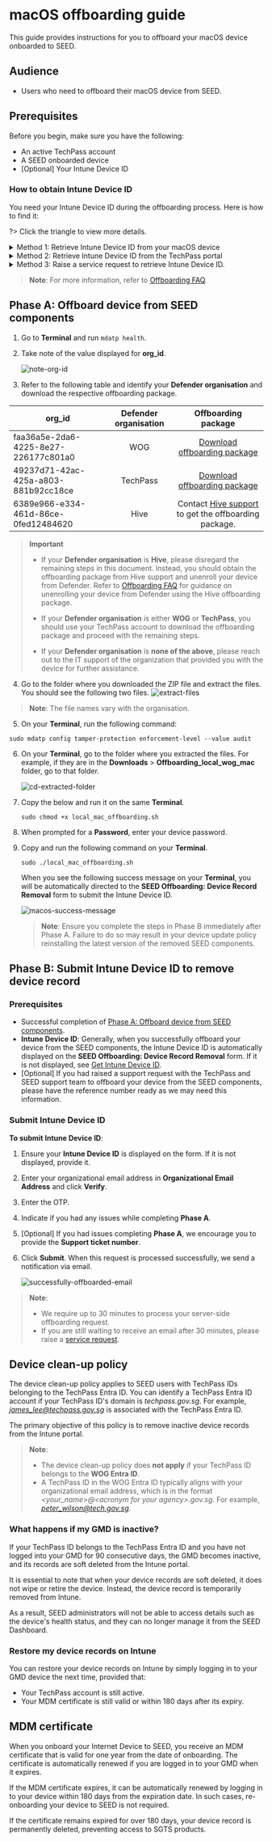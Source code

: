 # macOS offboarding guide

 This guide provides instructions for you to offboard your macOS device onboarded to SEED.

## Audience

- Users who need to offboard their macOS device from SEED.

## Prerequisites

Before you begin, make sure you have the following:

- An active TechPass account
- A SEED onboarded device
- [Optional] Your Intune Device ID 

### How to obtain Intune Device ID

You need your Intune Device ID during the offboarding process. Here is how to find it:

?> Click the triangle to view more details.

<details>
<summary>Method 1: Retrieve Intune Device ID from your macOS device</summary>


1. Open the **Terminal** and execute the following commands:

```
intune_id="$(security find-certificate -a /Library/Keychains/System.keychain | egrep -B 4 '\"issu\"<blob>=.+MICROSOFT INTUNE MDM DEVICE CA' | grep alis | cut -d '"' -f 4)"
if [ -z "$intune_id" ]
then
    echo "Intune ID not found"
    return
fi

num_candidates="$(echo "$intune_id" | wc -l | xargs echo -n)"
if [ "$num_candidates" -eq 1 ]
then
    echo "$intune_id"
    return
fi

old_ifs="$IFS"
IFS='\n'
actual_id="Intune ID not found"
curr_latest_end_date_unix=0
while read id
do
    end_date="$(security find-certificate -c "$id" -p /Library/Keychains/System.keychain | openssl x509 -noout -enddate | cut -d '=' -f 2)"
    end_date_unix="$(date -j -f "%b %e %H:%M:%S %Y %Z" "$end_date" "+%s")"
    if [ "$end_date_unix" -ge "$curr_latest_end_date_unix" ]
    then
        actual_id="$id"
        curr_latest_end_date_unix="$end_date_unix"
    fi
done <<< "$intune_id"

IFS="$old_ifs"
echo "$actual_id"
```
2. Note down the Intune Device ID that is displayed on the **Terminal** window.

</details>

<details>
<summary>Method 2: Retrieve Intune Device ID from the TechPass portal</summary>

1. On your non-SE GSIB device, go to the [TechPass portal](https://portal.techpass.gov.sg/secure/account/profile).
2. On the TechPass portal, at the top right, go to your user name and click **My Account**. Your **Profile** details are displayed.
3. Take note of the **Intune Device ID** from the **Profile** page.

    ![tp-intune-device-id](../images/macos-get-intune-device-id.png)

</details>


<details>
<summary>Method 3: Raise a service request to retrieve Intune Device ID.</summary>

> **Note**: Use this method if you cannot log in to your GMD or TechPass portal.

- [Raise a service request](https://go.gov.sg/seed-techpass-support) to retrieve your Intune Device ID.

</details>


> **Note**: For more information, refer to [Offboarding FAQ](/faqs/offboarding-faq.md).

## Phase A: Offboard device from SEED components

1. Go to **Terminal** and run `mdatp health`.

<!--
![open terminal](../images/macos-open-terminal.png)

![find-org-id](../images/macos-find-org-id-1.png)-->

2. Take note of the value displayed for **org_id**.

    ![note-org-id](../images/macos-find-org-id-2.png)

3. Refer to the following table and identify your **Defender organisation** and download the respective offboarding package.

  | org_id  | Defender organisation | Offboarding package |
  | ------------- |:-------------:|:-------------:|
  | faa36a5e-2da6-4225-8e27-226177c801a0      | WOG     | [Download offboarding package](https://ekgxtc4rxln5a7bxhanhw4d4cm0mmzsf.lambda-url.ap-southeast-1.on.aws/local_wog_mac)    |
  | 49237d71-42ac-425a-a803-881b92cc18ce  | TechPass    | [Download offboarding package](https://ekgxtc4rxln5a7bxhanhw4d4cm0mmzsf.lambda-url.ap-southeast-1.on.aws/local_tp_mac)     |
  | 6389e966-e334-461d-86ce-0fed12484620 | Hive | Contact [Hive support](mailto:GDS_DEN@hive.gov.sg) to get the offboarding package. |


> **Important**
>
> - If your **Defender organisation** is **Hive**, please disregard the remaining steps in this document. Instead, you should obtain the offboarding package from Hive support and unenroll your device from Defender. Refer to [Offboarding FAQ](/faqs/offboarding-faq.md) for guidance on unenrolling your device from Defender using the Hive offboarding package.
>   
> - If your **Defender organisation** is either **WOG** or **TechPass**, you should use your TechPass account to download the offboarding package and proceed with the remaining steps.
>   
> - If your **Defender organisation** is **none of the above**, please reach out to the IT support of the organization that provided you with the device for further assistance.


4. Go to the folder where you downloaded the ZIP file and extract the files. You should see the following two files.
    ![extract-files](../images/macos-extracted-files-for-offboarding.png)

> **Note**: The file names vary with the organisation.


5. On your **Terminal**, run the following command:

```
sudo mdatp config tamper-protection enforcement-level --value audit
```
6. On your **Terminal**, go to the folder where you extracted the files. For example, if they are in the **Downloads** > **Offboarding_local_wog_mac** folder, go to that folder.

    ![cd-extracted-folder](../images/macos-cd-downloads.png)

7. Copy the below and run it on the same **Terminal**.

    ```
    sudo chmod +x local_mac_offboarding.sh
    ```

8. When prompted for a **Password**, enter your device password.
9. Copy and run the following command on your **Terminal**.

    ```
    sudo ./local_mac_offboarding.sh
    ```

    When you see the following success message on your **Terminal**, you will be automatically directed to the **SEED Offboarding: Device Record Removal** form to submit the Intune Device ID.

    ![macos-success-message](../images/macos-success-message.png)

    >**Note**: Ensure you complete the steps in Phase B immediately after Phase A. Failure to do so may result in your device update policy reinstalling the latest version of the removed SEED components.

## Phase B: Submit Intune Device ID to remove device record

### Prerequisites

- Successful completion of [Phase A: Offboard device from SEED components](#phase-a-offboard-device-from-seed-components).
- **Intune Device ID**: Generally, when you successfully offboard your device from the SEED components, the Intune Device ID is automatically displayed on the **SEED Offboarding: Device Record Removal** form. If it is not displayed, see [Get Intune Device ID](#how-to-obtain-intune-device-id).
- [Optional] If you had raised a support request with the TechPass and SEED support team to offboard your device from the SEED components, please have the reference number ready as we may need this information.

### Submit Intune Device ID

**To submit Intune Device ID**:

1. Ensure your **Intune Device ID** is displayed on the form. If it is not displayed, provide it.
2. Enter your organizational email address in **Organizational Email Address** and click **Verify**.
3. Enter the OTP.
4. Indicate if you had any issues while completing **Phase A**.
5. [Optional] If you had issues completing **Phase A**, we encourage you to provide the **Support ticket number**.
6. Click **Submit**. When this request is processed successfully, we send a notification via email.

    ![successfully-offboarded-email](../images/macos-successfully-offboarded-email.png)


> **Note**:
> - We require up to 30 minutes to process your server-side offboarding request.
> - If you are still waiting to receive an email after 30 minutes, please raise a [service request](https://go.gov.sg/seed-techpass-support).



## Device clean-up policy

The device clean-up policy applies to SEED users with TechPass IDs belonging to the TechPass Entra ID. You can identify a TechPass Entra ID account if your TechPass ID's domain is *techpass.gov.sg*. For example, *james_lee@techpass.gov.sg* is associated with the TechPass Entra ID.

The primary objective of this policy is to remove inactive device records from the Intune portal.

> **Note**:
> - The device clean-up policy does **not apply** if your TechPass ID belongs to the **WOG Entra ID**.
> - A TechPass ID in the WOG Entra ID typically aligns with your organizational email address, which is in the format *\<your_name\>@\<acronym for your agency\>.gov.sg*. For example, *peter_wilson@tech.gov.sg*.


### What happens if my GMD is inactive?


If your TechPass ID belongs to the TechPass Entra ID and you have not logged into your GMD for 90 consecutive days, the GMD becomes inactive, and its records are soft deleted from the Intune portal.

It is essential to note that when your device records are soft deleted, it does not wipe or retire the device. Instead, the device record is temporarily removed from Intune.

As a result, SEED administrators will not be able to access details such as the device's health status, and they can no longer manage it from the SEED Dashboard.


### Restore my device records on Intune

You can restore your device records on Intune by simply logging in to your GMD device the next time, provided that:

- Your TechPass account is still active.
- Your MDM certificate is still valid or within 180 days after its expiry.

## MDM certificate

When you onboard your Internet Device to SEED, you receive an MDM certificate that is valid for one year from the date of onboarding. The certificate is automatically renewed if you are logged in to your GMD when it expires.

If the MDM certificate expires, it can be automatically renewed by logging in to your device within 180 days from the expiration date. In such cases, re-onboarding your device to SEED is not required.

If the certificate remains expired for over 180 days, your device record is permanently deleted, preventing access to SGTS products.





